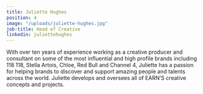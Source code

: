 ```yaml
---
title: Juliette Hughes
position: 4
image: "/uploads/juliette-hughes.jpg"
job-title: Head of Creative
linkedin: juliettehughes
---
```


With over ten years of experience working as a creative producer and consultant on some of the most influential and high profile brands including 118 118, Stella Artois, Chloe, Red Bull and Channel 4, Juliette has a passion for helping brands to discover and support amazing people and talents across the world. Juliette develops and oversees all of EARN’S creative concepts and projects.